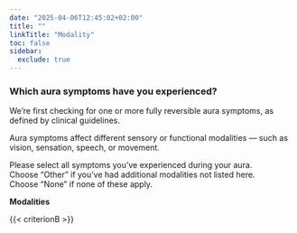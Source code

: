 ```yaml
---
date: "2025-04-06T12:45:02+02:00"
title: ""
linkTitle: "Modality"
toc: false
sidebar:
  exclude: true
---
```


### Which aura symptoms have you experienced?

We’re first checking for one or more fully reversible aura symptoms, as defined by clinical guidelines.

Aura symptoms affect different sensory or functional modalities — such as vision, sensation, speech, or movement.

Please select all symptoms you’ve experienced during your aura.  
Choose “Other” if you’ve had additional modalities not listed here.  
Choose “None” if none of these apply.





**Modalities**

{{< criterionB >}}
